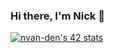 ### Hi there, I'm Nick 👋

[![nvan-den's 42 stats](https://badge42.vercel.app/api/v2/cljy4xxx3005908ldv6yvd2la/stats?cursusId=21&coalitionId=272)](https://github.com/JaeSeoKim/badge42)

<!--

-->
